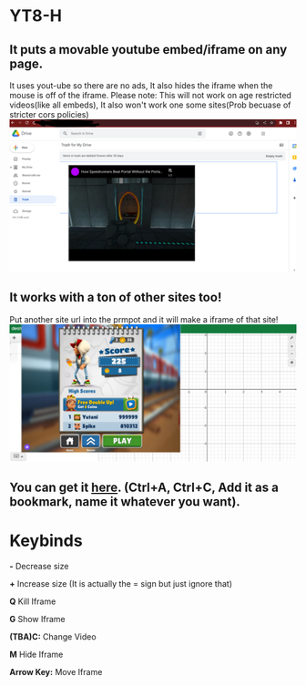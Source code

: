 # YT8-H
## It puts a movable youtube embed/iframe on any page.
It uses yout-ube so there are no ads, It also hides the iframe when the mouse is off of the iframe.
Please note: This will not work on age restricted videos(like all embeds), It also won't work one some sites(Prob becuase of stricter cors policies)
![image](demo1.png)
## It works with a ton of other sites too!
Put another site url into the prmpot and it will make a iframe of that site!
![image](demo2.png)
## You can get it [here](https://raw.githubusercontent.com/YT8-H/YT8-H/main/YT8-H.js). (Ctrl+A, Ctrl+C, Add it as a bookmark, name it whatever you want).
# Keybinds

**-** Decrease size <br />  

**+** Increase size (It is actually the = sign but just ignore that) <br />

**Q** Kill Iframe <br />  

**G** Show Iframe <br />  

**(TBA)C:** Change Video <br />  

**M** Hide Iframe <br />  

**Arrow Key:** Move Iframe <br />  

